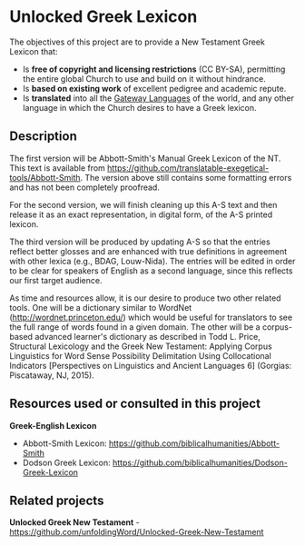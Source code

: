 # Unlocked Greek Lexicon

The objectives of this project are to provide a New Testament Greek Lexicon that:

  - Is **free of copyright and licensing restrictions** (CC BY-SA), permitting the entire global Church to use and build on it without hindrance.
  - Is **based on existing work** of excellent pedigree and academic repute.
  - Is **translated** into all the [Gateway Languages](https://unfoldingword.org/gateway) of the world, and any other language in which the Church desires to have a Greek lexicon.


## Description

The first version will be Abbott-Smith's Manual Greek Lexicon of the NT. This text is available from https://github.com/translatable-exegetical-tools/Abbott-Smith. The version above still contains some formatting errors and has not been completely proofread. 

For the second version, we will finish cleaning up this A-S text and then release it as an exact representation, in digital form, of the A-S printed lexicon.

The third version will be produced by updating A-S so that the entries reflect better glosses and are enhanced with true definitions in agreement with other lexica (e.g., BDAG, Louw-Nida). The entries will be edited in order to be clear for speakers of English as a second language, since this reflects our first target audience.

As time and resources allow, it is our desire to produce two other related tools. One will be a dictionary similar to WordNet (http://wordnet.princeton.edu/) which would be useful for translators to see the full range of words found in a given domain. The other will be a corpus-based advanced learner's dictionary as described in Todd L. Price, Structural Lexicology and the Greek New Testament: Applying Corpus Linguistics for Word Sense Possibility Delimitation Using Collocational Indicators \[Perspectives on Linguistics and Ancient Languages 6] (Gorgias: Piscataway, NJ, 2015).


## Resources used or consulted in this project

**Greek-English Lexicon**

  - Abbott-Smith Lexicon: https://github.com/biblicalhumanities/Abbott-Smith
  - Dodson Greek Lexicon: https://github.com/biblicalhumanities/Dodson-Greek-Lexicon

## Related projects

**Unlocked Greek New Testament** - https://github.com/unfoldingWord/Unlocked-Greek-New-Testament

